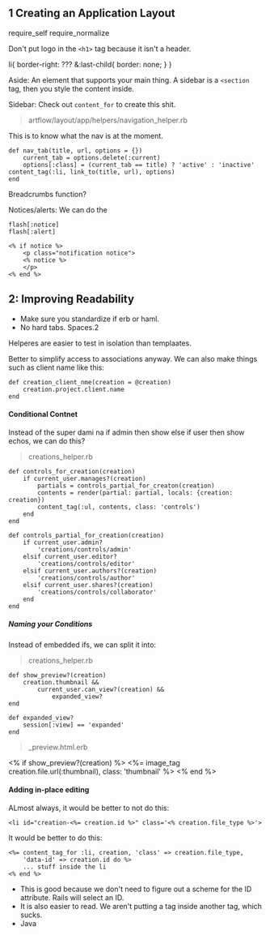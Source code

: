 ## 1 Creating an Application Layout

require_self
require_normalize

Don't put logo in the `<h1>` tag because it isn't a header.

li{
	border-right: ???
	&:last-child{
	border: none;
	}
}

Aside: An element that supports your main thing. A sidebar is a `<section` tag, then you style the content inside.

Sidebar: Check out `content_for` to create this shit.


>artflow/layout/app/helpers/navigation_helper.rb

This is to know what the nav is at the moment.

	def nav_tab(title, url, options = {})
		current_tab = options.delete(:current)
		options[:class] = (current_tab == title) ? 'active' : 'inactive' content_tag(:li, link_to(title, url), options)
	end

Breadcrumbs function?

Notices/alerts: We can do the

	flash[:notice]
	flash[:alert]

	<% if notice %>
		<p class="notification notice">
		<% notice %>
		</p>
	<% end %>

## 2: Improving Readability

- Make sure you standardize if erb or haml.
- No hard tabs. Spaces.2

Helperes are easier to test in isolation than templaates.

Better to simplify access to associations anyway. We can also make things such as client name like this:

	def creation_client_nme(creation = @creation)
		creation.project.client.name
	end

#### Conditional Contnet

Instead of the super dami na if admin then show else if user then show echos, we can do this?

>creations_helper.rb

	def controls_for_creation(creation)
		if current_user.manages?(creation)
			partials = controls_partial_for_creaton(creation)
			contents = render(partial: partial, locals: {creation: creation})
			content_tag(:ul, contents, class: 'controls')
		end
	end

	def controls_partial_for_creation(creation)
		if current_user.admin?
			'creations/controls/admin'
		elsif current_user.editor?
			'creations/controls/editor'
		elsif current_user.authors?(creation)
			'creations/controls/author'
		elsif current_user.shares?(creation)
			'creations/controls/collaborator'
		end
	end

##### Naming your Conditions

Instead of embedded ifs, we can split it into:

>creations_helper.rb

	def show_preview?(creation)
		creation.thumbnail &&
			current_user.can_view?(creation) &&
				expanded_view?
	end

	def expanded_view?
		session[:view] == 'expanded'
	end

>_preview.html.erb

<% if show_preview?(creation) %>
	<%= image_tag creation.file.url(:thumbnail), class: 'thumbnail' %>
<% end %>

#### Adding in-place editing

ALmost always, it would be better to not do this:

	<li id="creation-<%= creation.id %>" class='<% creation.file_type %>'>

It would be better to do this:

	<%= content_tag_for :li, creation, 'class' => creation.file_type,
		'data-id' => creation.id do %>
		... stuff inside the li
	<% end %>

- This is good because we don't need to figure out a scheme for the ID attribute. Rails will select an ID.
- It is also easier to read. We aren't putting a tag inside another tag, which sucks.
- Java


































